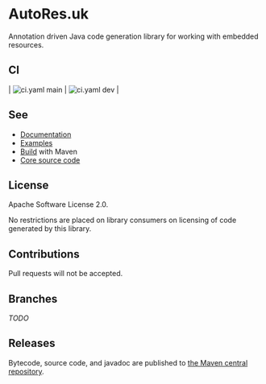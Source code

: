 # AutoRes.uk

Annotation driven Java code generation library for working with embedded resources.

## CI

|
![ci.yaml](https://github.com/autores-uk/autores/actions/workflows/ci.yaml/badge.svg?branch=main) main
|
![ci.yaml](https://github.com/autores-uk/autores/actions/workflows/ci.yaml/badge.svg?branch=dev) dev
|

## See

 - [Documentation](https://autores.uk)
 - [Examples](code/examples/README.md)
 - [Build](code/README.md) with Maven
 - [Core source code](code/annotations/README.md)

## License

Apache Software License 2.0.

No restrictions are placed on library consumers on licensing of code generated by this library.

## Contributions

Pull requests will not be accepted.

## Branches

_TODO_

## Releases

Bytecode, source code, and javadoc are published to 
[the Maven central repository](https://s01.oss.sonatype.org/content/repositories/releases/uk/autores/annotations/).
